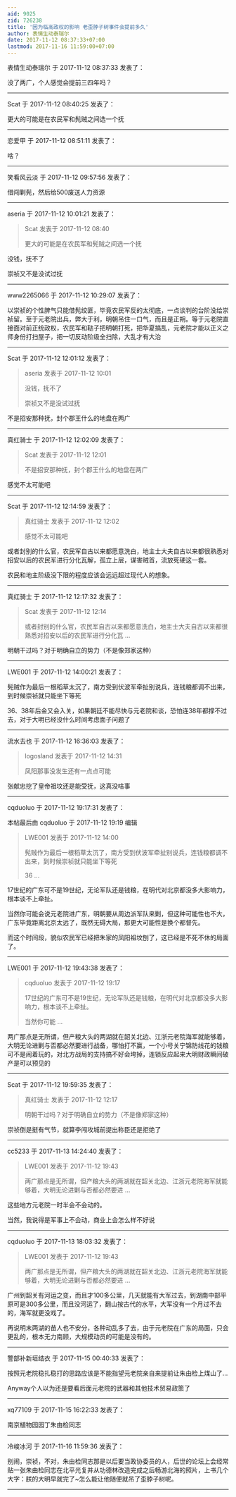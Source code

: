 ```yaml
---
aid: 9025
zid: 726238
title: '因为临高政权的影响 老歪脖子树事件会提前多久'
author: 表情生动泰瑞尔
date: 2017-11-12 08:37:33+07:00
lastmod: 2017-11-16 11:59:00+07:00
---
```


表情生动泰瑞尔 于 2017-11-12 08:37:33 发表了：

没了两广，个人感觉会提前三四年吗？

---------

Scat 于 2017-11-12 08:40:25 发表了：

更大的可能是在农民军和髡贼之间选一个抚

---------

恋爱甲 于 2017-11-12 08:51:11 发表了：

啥？

---------

笑看风云淡 于 2017-11-12 09:57:56 发表了：

借闯剿髡，然后给500废送人力资源

---------

aseria 于 2017-11-12 10:01:21 发表了：

> Scat 发表于 2017-11-12 08:40
> 
> 更大的可能是在农民军和髡贼之间选一个抚



没钱，抚不了

崇祯又不是没试过抚

---------

www2265066 于 2017-11-12 10:29:07 发表了：

以崇祯的个性脾气只能借髡绞匪，毕竟农民军反的太彻底，一点谈判的台阶没给崇祯留。至于元老院出兵，弊大于利，明朝吊住一口气，而且是正朔。等于元老院直接面对前正统政权，农民军和鞑子把明朝打死，把华夏搞乱，元老院才能以正义之师身份打扫屋子，把一切反动阶级全扫除，大乱才有大治

---------

Scat 于 2017-11-12 12:01:12 发表了：

> aseria 发表于 2017-11-12 10:01
> 
> 没钱，抚不了
> 
> 崇祯又不是没试过抚



不是招安那种抚，封个郡王什么的地盘在两广

---------

真红骑士 于 2017-11-12 12:02:09 发表了：

> Scat 发表于 2017-11-12 12:01
> 
> 不是招安那种抚，封个郡王什么的地盘在两广



感觉不太可能吧

---------

Scat 于 2017-11-12 12:14:59 发表了：

> 真红骑士 发表于 2017-11-12 12:02
> 
> 感觉不太可能吧



或者封别的什么官，农民军自古以来都愿意洗白，地主士大夫自古以来都很熟悉对招安以后的农民军进行分化瓦解，孤立上层，谋害贼首，流放死硬这一套。

农民和地主阶级没下限的程度应该会远远超过现代人的想象。

---------

真红骑士 于 2017-11-12 12:17:32 发表了：

> Scat 发表于 2017-11-12 12:14
> 
> 或者封别的什么官，农民军自古以来都愿意洗白，地主士大夫自古以来都很熟悉对招安以后的农民军进行分化瓦 ...



明朝干过吗？对于明确自立的势力（不是像郑家这种）

---------

LWE001 于 2017-11-12 14:00:21 发表了：

髡贼作为最后一根稻草太沉了，南方受到伏波军牵扯别说兵，连钱粮都调不出来，到时候崇祯就只能坐下等死

36、38年后金又会入关，如果朝廷不能尽快与元老院和谈，恐怕连38年都撑不过去，对于大明已经没什么时间考虑面子问题了

---------

流水去也 于 2017-11-12 16:36:03 发表了：

> logosland 发表于 2017-11-12 14:31
> 
> 凤阳那事没发生还有一点点可能



张献忠挖了皇帝祖坟还是能受抚，这真没啥事

---------

cqduoluo 于 2017-11-12 19:17:31 发表了：

本帖最后由 cqduoluo 于 2017-11-12 19:19 编辑 


> 
> LWE001 发表于 2017-11-12 14:00
> 
> 髡贼作为最后一根稻草太沉了，南方受到伏波军牵扯别说兵，连钱粮都调不出来，到时候崇祯就只能坐下等死
> 
> 36 ...



17世纪的广东可不是19世纪，无论军队还是钱粮，在明代对北京都没多大影响力，根本谈不上牵扯。

当然你可能会说元老院进广东，明朝要从周边派军队来剿，但这种可能性也不大，广东毕竟距离北京太远了，既然无碍大局，那更大可能性是换个都督先。

而这个时间段，貌似农民军已经把朱家的凤阳祖坟刨了，这已经是不死不休的局面了。

---------

LWE001 于 2017-11-12 19:43:38 发表了：

> cqduoluo 发表于 2017-11-12 19:17
> 
> 17世纪的广东可不是19世纪，无论军队还是钱粮，在明代对北京都没多大影响力，根本谈不上牵扯。
> 
> 当然你可能 ...



两广那点是无所谓，但产粮大头的两湖就在韶关北边、江浙元老院海军就能够着，大明无论进剿与否都必然要进行战备，哪怕打不赢，一个小号关宁锦防线花的钱粮可不是闹着玩的，对北方战局的支持搞不好会垮掉，连锁反应起来大明财政瞬间破产是可以预见的

---------

Scat 于 2017-11-12 19:59:35 发表了：

> 真红骑士 发表于 2017-11-12 12:17
> 
> 明朝干过吗？对于明确自立的势力（不是像郑家这种）



崇祯倒是挺有气节，就算李闯攻城前提出称臣还是拒绝了

---------

cc5233 于 2017-11-13 14:24:40 发表了：

> LWE001 发表于 2017-11-12 19:43
> 
> 两广那点是无所谓，但产粮大头的两湖就在韶关北边、江浙元老院海军就能够着，大明无论进剿与否都必然要进 ...



这些地方元老院一时半会不会动的。

当然，我说得是军事上不会动，商业上会怎么样不好说

---------

cqduoluo 于 2017-11-13 18:03:32 发表了：

> LWE001 发表于 2017-11-12 19:43
> 
> 两广那点是无所谓，但产粮大头的两湖就在韶关北边、江浙元老院海军就能够着，大明无论进剿与否都必然要进 ...



广州到韶关有河运之变，而且才100多公里，几天就能有大军过去，到湖南中部平原可是300多公里，而且没河运了，翻山按古代的水平，大军没有一个月过不去的，海军就更没戏了。

再说明末两湖的苗人也不安分，各种动乱多了去，由于元老院在广东的局面，只会更乱的，根本无力南顾，大规模动员的可能是没有的。

---------

警部补新垣结衣 于 2017-11-15 00:40:33 发表了：

按照元老院稳扎稳打的思路应该是不能指望元老院亲自来提前让朱由检上煤山了...

Anyway个人以为还是要看后面元老院的武器和其他技术贸易政策了

---------

xq77109 于 2017-11-15 16:22:33 发表了：

南京植物园园丁朱由检同志

---------

冷峻冰河 于 2017-11-16 11:59:36 发表了：

别闹，崇祯，不对，朱由检同志那是以后要当政协委员的人，后世的论坛上会经常贴一张朱由检同志在北平光复并从功德林改造完成之后畅游北海的照片，上书几个大字：朕的大明早就完了~怎么能让他随便就吊了歪脖子树呢。

---------


